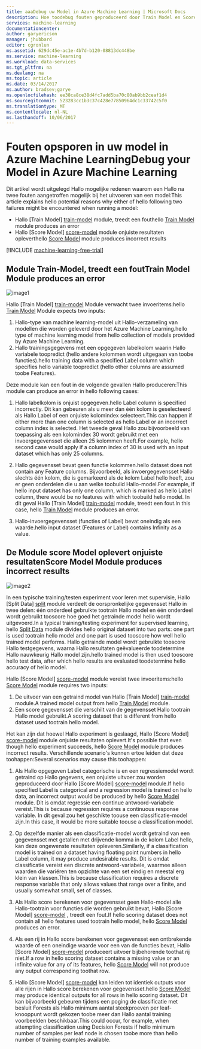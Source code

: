 ```yaml
---
title: aaaDebug uw Model in Azure Machine Learning | Microsoft Docs
description: Hoe toodebug fouten geproduceerd door Train Model en Score Model modules in Azure Machine Learning.
services: machine-learning
documentationcenter: 
author: garyericson
manager: jhubbard
editor: cgronlun
ms.assetid: 629dc45e-ac1e-4b7d-b120-08813dc448be
ms.service: machine-learning
ms.workload: data-services
ms.tgt_pltfrm: na
ms.devlang: na
ms.topic: article
ms.date: 03/14/2017
ms.author: bradsev;garye
ms.openlocfilehash: ee38ca8ce38d4fc7add5ba70c80ab9bb2ceaf1d4
ms.sourcegitcommit: 523283cc1b3c37c428e77850964dc1c33742c5f0
ms.translationtype: MT
ms.contentlocale: nl-NL
ms.lasthandoff: 10/06/2017
---
```

# <a name="debug-your-model-in-azure-machine-learning"></a><span data-ttu-id="5b6e0-103">Fouten opsporen in uw model in Azure Machine Learning</span><span class="sxs-lookup"><span data-stu-id="5b6e0-103">Debug your Model in Azure Machine Learning</span></span>

<span data-ttu-id="5b6e0-104">Dit artikel wordt uitgelegd Hallo mogelijke redenen waarom een Hallo na twee fouten aangetroffen mogelijk bij het uitvoeren van een model:</span><span class="sxs-lookup"><span data-stu-id="5b6e0-104">This article explains hello potential reasons why either of hello following two failures might be encountered when running a model:</span></span>

* <span data-ttu-id="5b6e0-105">Hallo [Train Model] [ train-model] module, treedt een fout</span><span class="sxs-lookup"><span data-stu-id="5b6e0-105">hello [Train Model][train-model] module produces an error</span></span> 
* <span data-ttu-id="5b6e0-106">Hallo [Score Model] [ score-model] module onjuiste resultaten oplevert</span><span class="sxs-lookup"><span data-stu-id="5b6e0-106">hello [Score Model][score-model] module produces incorrect results</span></span> 

[!INCLUDE [machine-learning-free-trial](../../includes/machine-learning-free-trial.md)]

## <a name="train-model-module-produces-an-error"></a><span data-ttu-id="5b6e0-107">Module Train-Model, treedt een fout</span><span class="sxs-lookup"><span data-stu-id="5b6e0-107">Train Model Module produces an error</span></span>

![image1](./media/machine-learning-debug-models/train_model-1.png)

<span data-ttu-id="5b6e0-109">Hallo [Train Model] [ train-model] Module verwacht twee invoeritems:</span><span class="sxs-lookup"><span data-stu-id="5b6e0-109">hello [Train Model][train-model] Module expects two inputs:</span></span>

1. <span data-ttu-id="5b6e0-110">Hallo-type van machine learning-model uit Hallo-verzameling van modellen die worden geleverd door het Azure Machine Learning.</span><span class="sxs-lookup"><span data-stu-id="5b6e0-110">hello type of machine learning model from hello collection of models provided by Azure Machine Learning.</span></span>
2. <span data-ttu-id="5b6e0-111">Hallo trainingsgegevens met een opgegeven labelkolom waarin Hallo variabele toopredict (hello andere kolommen wordt uitgegaan van toobe functies).</span><span class="sxs-lookup"><span data-stu-id="5b6e0-111">hello training data with a specified Label column which specifies hello variable toopredict (hello other columns are assumed toobe Features).</span></span>

<span data-ttu-id="5b6e0-112">Deze module kan een fout in de volgende gevallen Hallo produceren:</span><span class="sxs-lookup"><span data-stu-id="5b6e0-112">This module can produce an error in hello following cases:</span></span>

1. <span data-ttu-id="5b6e0-113">Hallo labelkolom is onjuist opgegeven.</span><span class="sxs-lookup"><span data-stu-id="5b6e0-113">hello Label column is specified incorrectly.</span></span> <span data-ttu-id="5b6e0-114">Dit kan gebeuren als u meer dan één kolom is geselecteerd als Hallo Label of een onjuiste kolomindex selecteert.</span><span class="sxs-lookup"><span data-stu-id="5b6e0-114">This can happen if either more than one column is selected as hello Label or an incorrect column index is selected.</span></span> <span data-ttu-id="5b6e0-115">Het tweede geval Hallo zou bijvoorbeeld van toepassing als een kolomindex 30 wordt gebruikt met een invoergegevensset die alleen 25 kolommen heeft.</span><span class="sxs-lookup"><span data-stu-id="5b6e0-115">For example, hello second case would apply if a column index of 30 is used with an input dataset which has only 25 columns.</span></span>

2. <span data-ttu-id="5b6e0-116">Hallo gegevensset bevat geen functie kolommen.</span><span class="sxs-lookup"><span data-stu-id="5b6e0-116">hello dataset does not contain any Feature columns.</span></span> <span data-ttu-id="5b6e0-117">Bijvoorbeeld, als invoergegevensset Hallo slechts één kolom, die is gemarkeerd als de kolom Label hello heeft, zou er geen onderdelen die u aan welke toobuild Hallo-model.</span><span class="sxs-lookup"><span data-stu-id="5b6e0-117">For example, if hello input dataset has only one column, which is marked as hello Label column, there would be no features with which toobuild hello model.</span></span> <span data-ttu-id="5b6e0-118">In dit geval Hallo [Train Model] [ train-model] module, treedt een fout.</span><span class="sxs-lookup"><span data-stu-id="5b6e0-118">In this case, hello [Train Model][train-model] module produces an error.</span></span>

3. <span data-ttu-id="5b6e0-119">Hallo-invoergegevensset (functies of Label) bevat oneindig als een waarde.</span><span class="sxs-lookup"><span data-stu-id="5b6e0-119">hello input dataset (Features or Label) contains Infinity as a value.</span></span>

## <a name="score-model-module-produces-incorrect-results"></a><span data-ttu-id="5b6e0-120">De Module score Model oplevert onjuiste resultaten</span><span class="sxs-lookup"><span data-stu-id="5b6e0-120">Score Model Module produces incorrect results</span></span>

![image2](./media/machine-learning-debug-models/train_test-2.png)

<span data-ttu-id="5b6e0-122">In een typische training/testen experiment voor leren met supervisie, Hallo [Split Data] [ split] module verdeelt de oorspronkelijke gegevensset Hallo in twee delen: één onderdeel gebruikte tootrain Hallo model en één onderdeel wordt gebruikt tooscore hoe goed het getrainde model hello wordt uitgevoerd.</span><span class="sxs-lookup"><span data-stu-id="5b6e0-122">In a typical training/testing experiment for supervised learning, hello [Split Data][split] module divides hello original dataset into two parts: one part is used tootrain hello model and one part is used tooscore how well hello trained model performs.</span></span> <span data-ttu-id="5b6e0-123">Hallo getrainde model wordt gebruikte tooscore Hallo testgegevens, waarna Hallo resultaten geëvalueerde toodetermine Hallo nauwkeurig Hallo model zijn.</span><span class="sxs-lookup"><span data-stu-id="5b6e0-123">hello trained model is then used tooscore hello test data, after which hello results are evaluated toodetermine hello accuracy of hello model.</span></span>

<span data-ttu-id="5b6e0-124">Hallo [Score Model] [ score-model] module vereist twee invoeritems:</span><span class="sxs-lookup"><span data-stu-id="5b6e0-124">hello [Score Model][score-model] module requires two inputs:</span></span>

1. <span data-ttu-id="5b6e0-125">De uitvoer van een getraind model van Hallo [Train Model] [ train-model] module.</span><span class="sxs-lookup"><span data-stu-id="5b6e0-125">A trained model output from hello [Train Model][train-model] module.</span></span>
2. <span data-ttu-id="5b6e0-126">Een score gegevensset die verschilt van de gegevensset Hallo tootrain Hallo model gebruikt.</span><span class="sxs-lookup"><span data-stu-id="5b6e0-126">A scoring dataset that is different from hello dataset used tootrain hello model.</span></span>

<span data-ttu-id="5b6e0-127">Het kan zijn dat hoewel Hallo experiment is geslaagd, Hallo [Score Model] [ score-model] module onjuiste resultaten oplevert.</span><span class="sxs-lookup"><span data-stu-id="5b6e0-127">It's possible that even though hello experiment succeeds, hello [Score Model][score-model] module produces incorrect results.</span></span> <span data-ttu-id="5b6e0-128">Verschillende scenario's kunnen ertoe leiden dat deze toohappen:</span><span class="sxs-lookup"><span data-stu-id="5b6e0-128">Several scenarios may cause this toohappen:</span></span>

1. <span data-ttu-id="5b6e0-129">Als Hallo opgegeven Label categorische is en een regressiemodel wordt getraind op Hallo gegevens, een onjuiste uitvoer zou worden geproduceerd door Hallo [Score Model] [ score-model] module.</span><span class="sxs-lookup"><span data-stu-id="5b6e0-129">If hello specified Label is categorical and a regression model is trained on hello data, an incorrect output would be produced by hello [Score Model][score-model] module.</span></span> <span data-ttu-id="5b6e0-130">Dit is omdat regressie een continue antwoord-variabele vereist.</span><span class="sxs-lookup"><span data-stu-id="5b6e0-130">This is because regression requires a continuous response variable.</span></span> <span data-ttu-id="5b6e0-131">In dit geval zou het geschikte toouse een classificatie-model zijn.</span><span class="sxs-lookup"><span data-stu-id="5b6e0-131">In this case, it would be more suitable toouse a classification model.</span></span> 

2. <span data-ttu-id="5b6e0-132">Op dezelfde manier als een classificatie-model wordt getraind van een gegevensset met getallen met drijvende komma in de kolom Label hello, kan deze ongewenste resultaten opleveren.</span><span class="sxs-lookup"><span data-stu-id="5b6e0-132">Similarly, if a classification model is trained on a dataset having floating point numbers in hello Label column, it may produce undesirable results.</span></span> <span data-ttu-id="5b6e0-133">Dit is omdat classificatie vereist een discrete antwoord-variabele, waarmee alleen waarden die variëren ten opzichte van een set eindig en meestal erg klein van klassen.</span><span class="sxs-lookup"><span data-stu-id="5b6e0-133">This is because classification requires a discrete response variable that only allows values that range over a finite, and usually somewhat small, set of classes.</span></span>

3. <span data-ttu-id="5b6e0-134">Als Hallo score berekenen voor gegevensset geen Hallo-model alle Hallo-tootrain voor functies die worden gebruikt bevat, Hallo [Score Model] [ score-model] , treedt een fout.</span><span class="sxs-lookup"><span data-stu-id="5b6e0-134">If hello scoring dataset does not contain all hello features used tootrain hello model, hello [Score Model][score-model] produces an error.</span></span>

4. <span data-ttu-id="5b6e0-135">Als een rij in Hallo score berekenen voor gegevensset een ontbrekende waarde of een oneindige waarde voor een van de functies bevat, Hallo [Score Model] [ score-model] produceert uitvoer bijbehorende toothat rij niet.</span><span class="sxs-lookup"><span data-stu-id="5b6e0-135">If a row in hello scoring dataset contains a missing value or an infinite value for any of its features, hello [Score Model][score-model] will not produce any output corresponding toothat row.</span></span>

5. <span data-ttu-id="5b6e0-136">Hallo [Score Model] [ score-model] kan leiden tot identiek outputs voor alle rijen in Hallo score berekenen voor gegevensset.</span><span class="sxs-lookup"><span data-stu-id="5b6e0-136">hello [Score Model][score-model] may produce identical outputs for all rows in hello scoring dataset.</span></span> <span data-ttu-id="5b6e0-137">Dit kan bijvoorbeeld gebeuren tijdens een poging de classificatie met besluit Forests als Hallo minimum aantal steekproeven per leaf-knooppunt wordt gekozen toobe meer dan Hallo aantal training voorbeelden beschikbaar.</span><span class="sxs-lookup"><span data-stu-id="5b6e0-137">This could occur, for example, when attempting classification using Decision Forests if hello minimum number of samples per leaf node is chosen toobe more than hello number of training examples available.</span></span>

<!-- Module References -->
[score-model]: https://msdn.microsoft.com/library/azure/401b4f92-e724-4d5a-be81-d5b0ff9bdb33/
[split]: https://msdn.microsoft.com/library/azure/70530644-c97a-4ab6-85f7-88bf30a8be5f/
[train-model]: https://msdn.microsoft.com/library/azure/5cc7053e-aa30-450d-96c0-dae4be720977/

